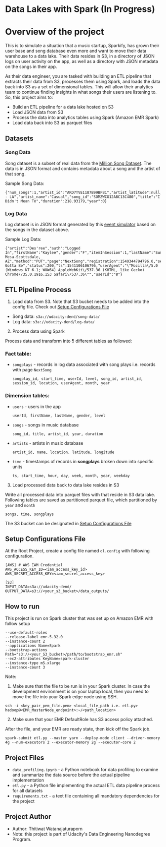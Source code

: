 # Data Lakes with Spark (In Progress)

# Overview of the project
This is to simulate a situation that a music startup, Sparkify, has grown their user base and song database even more and want to move their data warehouse to a data lake. Their data resides in S3, in a directory of JSON logs on user activity on the app, as well as a directory with JSON metadata on the songs in their app.

As their data engineer, you are tasked with building an ETL pipeline that extracts their data from S3, processes them using Spark, and loads the data back into S3 as a set of dimensional tables. This will allow their analytics team to continue finding insights in what songs their users are listening to. So, this project aims to:

- Build an ETL pipeline for a data lake hosted on S3
- Load JSON data from S3
- Process the data into analytics tables using Spark (Amazon EMR Spark)
- Load data back into S3 as parquet files

## **Datasets**

### **Song Data**
Song dataset is a subset of real data from the [Million Song Dataset](http://millionsongdataset.com/). The data is in JSON format and contains metadata about a song and the artist of that song.

Sample Song Data:
```
{"num_songs":1,"artist_id":"ARD7TVE1187B99BFB1","artist_latitude":null,"artist_longitude":null,"artist_location":"California - LA","artist_name":"Casual","song_id":"SOMZWCG12A8C13C480","title":"I Didn't Mean To","duration":218.93179,"year":0}
```
### **Log Data**
Log dataset is in JSON format generated by this [event simulator](https://github.com/Interana/eventsim) based on the songs in the dataset above.

Sample Log Data:
```
{"artist":"Des'ree","auth":"Logged In","firstName":"Kaylee","gender":"F","itemInSession":1,"lastName":"Summers","length":246.30812,"level":"free","location":"Phoenix-Mesa-Scottsdale, AZ","method":"PUT","page":"NextSong","registration":1540344794796.0,"sessionId":139,"song":"You Gotta Be","status":200,"ts":1541106106796,"userAgent":"\"Mozilla\/5.0 (Windows NT 6.1; WOW64) AppleWebKit\/537.36 (KHTML, like Gecko) Chrome\/35.0.1916.153 Safari\/537.36\"","userId":"8"}
```

## ETL Pipeline Process
1. Load data from S3. Note that S3 bucket needs to be added into the config file. Check out [Setup Configurations File](#setup-configurations-file)
- Song data: `s3a://udacity-dend/song-data/`
- Log data: `s3a://udacity-dend/log-data/`

2. Process data using Spark

Process data and transform into 5 different tables as followed:
### Fact table:
- `songplays` - records in log data associated with song plays i.e. records with page `NextSong`
  
  ```
  songplay_id, start_time, userId, level, song_id, artist_id, session_id, location, userAgent, month, year
  ```
### Dimension tables:
- `users` - users in the app

  ```
  userId, firstName, lastName, gender, level
  ```
  
- `songs` - songs in music database
  
  ```
  song_id, title, artist_id, year, duration
  ```
  
- `artists` - artists in music database
  
  ```
  artist_id, name, location, latitude, longitude
  ```
  
- `time` - timestamps of records in <strong>songplays</strong> broken down into specific units
  
  ```
  ts, start_time, hour, day, week, month, year, weekday
  ```
  
3. Load processed data back to data lake resides in S3

Write all processed data into parquet files with that reside in S3 data lake. Following tables are saved as partitioned parquet file, which partitioned by `year` and `month`
```
songs, time, songplays
```
The S3 bucket can be designated in [Setup Configurations File]((#setup-configurations-file))

## **Setup Configurations File**
At the Root Project, create a config file named `dl.config` with following configuration.

    [AWS] # AWS IAM Credential
    AWS_ACCESS_KEY_ID=<iam_access_key_id>
    AWS_SECRET_ACCESS_KEY=<iam_secret_access_key>
  
    [S3]
    INPUT_DATA=s3a://udacity-dend/
    OUTPUT_DATA=s3://<your_s3_bucket>/data_outputs/
 
## How to run
This project is run on Spark cluster that was set up on Amazon EMR with follow setup
    
    --use-default-roles  
    --release-label emr-5.32.0 
    --instance-count 2 
    --applications Name=Spark 
    --bootstrap-actions Path="s3://<your_S3_bucket>/path/to/bootstrap_emr.sh" 
    --ec2-attributes KeyName=spark-cluster 
    --instance-type m5.xlarge 
    --instance-count 3 

Note:
1. Make sure that the file to be run is in your Spark cluster. In case the development environment is on your laptop local, then you need to move the file into your Spark edge node using SSH.
```
ssh -i <key_pair_pem_file.pem> <local_file_path i.e. etl.py> hadoop@<EMR_MasterNode_endpoint>:~/<path_location>
```
2. Make sure that your EMR DefaultRole has S3 access policy attached.

After the file, and your EMR are ready state, then kick off the Spark job.
```
spark-submit etl.py --master yarn --deploy-mode client --driver-memory 4g --num-executors 2 --executor-memory 2g --executor-core 2
```

## **Project Files**
- `data_profiling.ipynb` - a Python notebook for data profiling to examine and summarize the data source before the actual pipeline implementation
- `etl.py` - a Python file implementing the actual ETL data pipeline process for all datasets
- `requirements.txt` - a text file containing all mandatory dependencies for the project


## **Project Author**
- Author: Thitiwat Watanajaturaporn 
- Note: this project is part of Udacity's Data Engineering Nanodegree Program.
